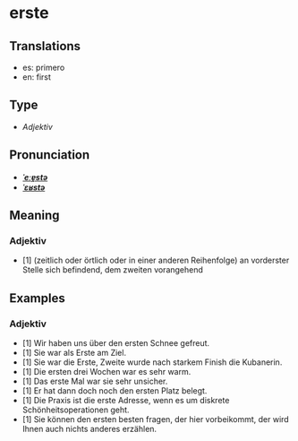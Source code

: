 # erste
## Translations
- es: primero
- en: first
## Type
- _Adjektiv_
## Pronunciation
- **_[ˈeːɐ̯stə](https://commons.wikimedia.org/wiki/File:De-erste.ogg)_**
- **_[ˈɛʁstə](https://commons.wikimedia.org/wiki/File:De-erste.ogg)_**
## Meaning
### Adjektiv
- [1] (zeitlich oder örtlich oder in einer anderen Reihenfolge) an vorderster Stelle sich befindend, dem zweiten vorangehend
## Examples
### Adjektiv
- [1] Wir haben uns über den ersten Schnee gefreut.
- [1] Sie war als Erste am Ziel.
- [1] Sie war die Erste, Zweite wurde nach starkem Finish die Kubanerin.
- [1] Die ersten drei Wochen war es sehr warm.
- [1] Das erste Mal war sie sehr unsicher.
- [1] Er hat dann doch noch den ersten Platz belegt.
- [1] Die Praxis ist die erste Adresse, wenn es um diskrete Schönheitsoperationen geht.
- [1] Sie können den ersten besten fragen, der hier vorbeikommt, der wird Ihnen auch nichts anderes erzählen.
